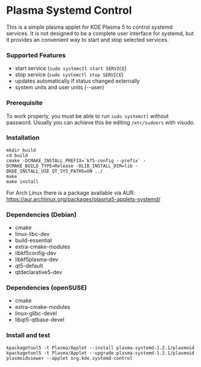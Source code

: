 # Plasma Systemd Control

This is a simple plasma applet for KDE Plasma 5 to control systemd services. It is not designed to be a complete user interface for systemd, but it provides an convenient way to start and stop selected services. 

### Supported Features
* start service (`sudo systemctl start SERVICE`)
* stop service (`sudo systemctl stop SERVICE`)
* updates automatically if status changed externally
* system units and user units (--user)

### Prerequisite
To work properly, you must be able to run `sudo systemctl` without password. Usually you can achieve this be editing `/etc/sudoers` with visudo.

### Installation
```
mkdir build
cd build
cmake -DCMAKE_INSTALL_PREFIX=`kf5-config --prefix` -DCMAKE_BUILD_TYPE=Release -DLIB_INSTALL_DIR=lib -DKDE_INSTALL_USE_QT_SYS_PATHS=ON ../
make
make install
```
For Arch Linux there is a package available via AUR: https://aur.archlinux.org/packages/plasma5-applets-systemd/

### Dependencies (Debian)

* cmake
* linux-libc-dev
* build-essential
* extra-cmake-modules
* libkf5config-dev
* libkf5plasma-dev
* qt5-default
* qtdeclarative5-dev

### Dependencies (openSUSE)

* cmake
* extra-cmake-modules
* linux-glibc-devel
* libqt5-qtbase-devel

### Install and test
```
kpackagetool5 -t Plasma/Applet --install plasma-systemd-1.2.1/plasmoid
kpackagetool5 -t Plasma/Applet --upgrade plasma-systemd-1.2.1/plasmoid 
plasmoidviewer --applet org.kde.systemd-control
```
